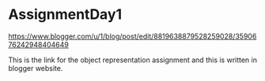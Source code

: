 # AssignmentDay1


https://www.blogger.com/u/1/blog/post/edit/8819638879528259028/3590676242948404649

This is the link for the object representation assignment and this is written in blogger website.
